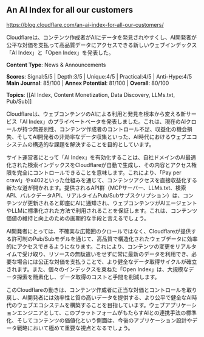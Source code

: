 ## An AI Index for all our customers

https://blog.cloudflare.com/an-ai-index-for-all-our-customers/

Cloudflareは、コンテンツ作成者がAIにデータを発見されやすくし、AI開発者が公平な対価を支払って高品質データにアクセスできる新しいウェブインデックス「AI Index」と「Open Index」を発表した。

**Content Type**: News & Announcements

**Scores**: Signal:5/5 | Depth:3/5 | Unique:4/5 | Practical:4/5 | Anti-Hype:4/5
**Main Journal**: 85/100 | **Annex Potential**: 81/100 | **Overall**: 80/100

**Topics**: [[AI Index, Content Monetization, Data Discovery, LLMs.txt, Pub/Sub]]

Cloudflareは、ウェブコンテンツのAIによる利用と発見を根本から変える新サービス「AI Index」のプライベートベータを発表しました。これは、現在のAIクロールが持つ無差別性、コンテンツ作成者のコントロール不足、収益化の機会損失、そしてAI開発者の非効率なデータ収集といった、AI時代におけるウェブエコシステムの構造的な課題を解決することを目的としています。

サイト運営者にとって「AI Index」を有効化することは、自社ドメインのAI最適化された検索インデックスをCloudflareが自動で生成し、その内容とアクセス権限を完全にコントロールできることを意味します。これにより、「Pay per crawl」やx402といった仕組みを通じて、コンテンツアクセスを直接収益化する新たな道が開かれます。提供されるAPI群（MCPサーバー、LLMs.txt、検索API、バルクデータAPI、リアルタイムPub/Subサブスクリプション）は、コンテンツが更新されると即座にAIに通知され、ウェブコンテンツがAIエージェントやLLMに標準化された方法で利用されることを保証します。これは、コンテンツ価値の維持と向上のための画期的な手段と言えるでしょう。

AI開発者にとっては、不確実な広範囲のクロールではなく、Cloudflareが提供する許可制のPub/Subモデルを通じて、高品質で構造化されたウェブデータに効率的にアクセスできるようになります。これにより、コンテンツの変更をリアルタイムで受け取り、リソースの無駄遣いをせずに常に最新のデータを利用でき、必要な場合には公正な対価を支払うことで、より健全なデータ取得サイクルが確立されます。また、個々のインデックスを束ねた「Open Index」は、大規模なデータ探索を簡素化し、データ取得のコストと手間を削減します。

このCloudflareの動きは、コンテンツ作成者に正当な対価とコントロールを取り戻し、AI開発者には効率性と質の高いデータを提供する、より公平で健全なAI時代のウェブエコシステムを構築することを目指しています。ウェブアプリケーションエンジニアとして、このプラットフォームがもたらすAIとの連携手法の標準化、そしてコンテンツの価値化という側面は、今後のアプリケーション設計やデータ戦略において極めて重要な視点となるでしょう。